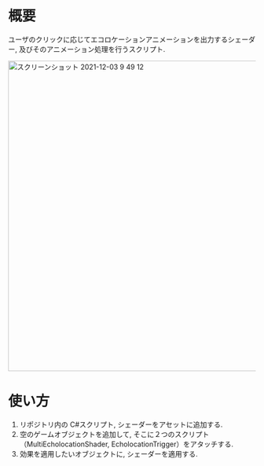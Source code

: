 # 概要

ユーザのクリックに応じてエコロケーションアニメーションを出力するシェーダー, 及びそのアニメーション処理を行うスクリプト.

<img width="632" alt="スクリーンショット 2021-12-03 9 49 12" src="https://user-images.githubusercontent.com/47634358/144525916-15405d05-c048-4402-a076-21e3a57de1ea.png">

# 使い方

1. リポジトリ内の C#スクリプト, シェーダーをアセットに追加する.
2. 空のゲームオブジェクトを追加して, そこに２つのスクリプト（MultiEcholocationShader, EcholocationTrigger）をアタッチする.
3. 効果を適用したいオブジェクトに, シェーダーを適用する.

